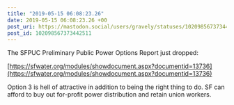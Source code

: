 ```yaml
---
title: "2019-05-15 06:08:23.26"
date: 2019-05-15 06:08:23.26 +00
post_uri: https://mastodon.social/users/gravely/statuses/102098567373442511
post_id: 102098567373442511
---
```

The SFPUC Preliminary Public Power Options Report just dropped:

[https://sfwater.org/modules/showdocument.aspx?documentid=13736](https://sfwater.org/modules/showdocument.aspx?documentid=13736)

Option 3 is hell of attractive in addition to being the right thing to do. SF can afford to buy out for-profit power distribution and retain union workers.


